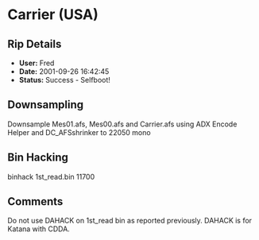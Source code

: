 # Carrier (USA)

## Rip Details

- **User:** Fred
- **Date:** 2001-09-26 16:42:45
- **Status:** Success - Selfboot!

## Downsampling

Downsample Mes01.afs, Mes00.afs and Carrier.afs using ADX Encode Helper and DC_AFSshrinker to 22050 mono

## Bin Hacking

binhack 1st_read.bin 11700

## Comments

Do not use DAHACK on 1st_read bin as reported previously.  DAHACK is for Katana with CDDA.

